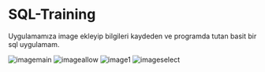 # SQL-Training

Uygulamamıza image ekleyip bilgileri kaydeden ve programda tutan basit bir sql uygulamam.

![imagemain](https://user-images.githubusercontent.com/74013091/112008299-67267300-8b36-11eb-8695-94c2f7f3630d.PNG) ![imageallow](https://user-images.githubusercontent.com/74013091/112008313-6a216380-8b36-11eb-8838-27a5cda695c9.PNG)
![image1](https://user-images.githubusercontent.com/74013091/112008333-6f7eae00-8b36-11eb-973b-15bdfb2b63dc.PNG) ![imageselect](https://user-images.githubusercontent.com/74013091/112008345-71487180-8b36-11eb-9aff-24b7a099204b.PNG)
